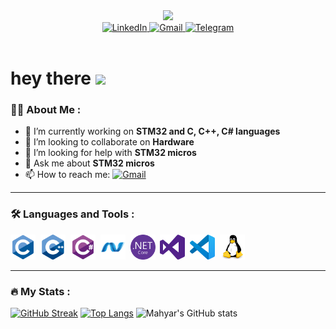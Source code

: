 <div align="center">
  <img src="https://media.giphy.com/media/dWesBcTLavkZuG35MI/giphy.gif" width="324"/>
</div>
<div id="badges" align="center">
  <a href="https://www.linkedin.com/in/mahyar-askarinejad-7b4095194/">
    <img src="https://img.shields.io/badge/LinkedIn-blue?style=for-the-badge&logo=linkedin&logoColor=white" alt="LinkedIn"/>
  </a>
  <a href="https://mail.google.com/mail/?view=cm&fs=1&to=askari.m1379@gmail.com&su=SUBJECT&body=BODY">
    <img src="https://img.shields.io/badge/Gmail-red?style=for-the-badge&logo=gmail&logoColor=white" alt="Gmail"/>
  </a>
  <a href="https://t.me/mhyr_askri">
    <img src="https://img.shields.io/badge/Telegram-blue?style=for-the-badge&logo=telegram&logoColor=white" alt="Telegram"/>
  </a>
</div>
<div align="center">
<img src="https://komarev.com/ghpvc/?username=MhyrAskri&style=flat-square&color=blue" alt=""/>
</div>

<h1>
  hey there
  <img src="https://media.giphy.com/media/hvRJCLFzcasrR4ia7z/giphy.gif" width="30px"/>
</h1>

### :man_technologist: About Me :

- 🔭 I’m currently working on **STM32 and C, C++, C# languages**
- 👯 I’m looking to collaborate on **Hardware**
- 🤔 I’m looking for help with **STM32 micros**
- 💬 Ask me about **STM32 micros**
- 📫 How to reach me: [![Gmail](https://img.shields.io/badge/-Gmail-red?style=flat&logo=Gmail&logoColor=white)](https://mail.google.com/mail/?view=cm&fs=1&to=askari.m1379@gmail.com&su=SUBJECT&body=BODY)

---

### :hammer_and_wrench: Languages and Tools :
<div>
  <img src="https://github.com/devicons/devicon/blob/master/icons/c/c-original.svg" title="c" alt="c" width="40" height="40"/>&nbsp;
  <img src="https://github.com/devicons/devicon/blob/master/icons/cplusplus/cplusplus-original.svg" title="cplusplus" alt="cplusplus" width="40" height="40"/>&nbsp;
  <img src="https://github.com/devicons/devicon/blob/master/icons/csharp/csharp-original.svg" title="csharp" alt="csharp" width="40" height="40"/>&nbsp;
  <img src="https://github.com/devicons/devicon/blob/master/icons/dot-net/dot-net-original.svg" title="dot-net" alt="dot-net" width="40" height="40"/>&nbsp;
  <img src="https://github.com/devicons/devicon/blob/master/icons/dotnetcore/dotnetcore-original.svg" title="dotnetcore" alt="dotnetcore" width="40" height="40"/>&nbsp;
  <img src="https://github.com/devicons/devicon/blob/master/icons/visualstudio/visualstudio-plain.svg" title="visualstudio" alt="visualstudio " width="40" height="40"/>&nbsp;
  <img src="https://github.com/devicons/devicon/blob/master/icons/vscode/vscode-original.svg" title="vscode" alt="vscode " width="40" height="40"/>&nbsp;
  <img src="https://github.com/devicons/devicon/blob/master/icons/linux/linux-original.svg" title="linux" alt="linux " width="40" height="40"/>&nbsp;
</div>

---

### :fire: My Stats :
[![GitHub Streak](http://github-readme-streak-stats.herokuapp.com?user=MhyrAskri&theme=vision-friendly-dark&background=000000)](https://git.io/streak-stats)
[![Top Langs](https://github-readme-stats.vercel.app/api/top-langs/?username=MhyrAskri&layout=compact&theme=vision-friendly-dark)](https://github.com/anuraghazra/github-readme-stats)
![Mahyar's GitHub stats](https://github-readme-stats.vercel.app/api?username=MhyrAskri&show=reviews,discussions_started,discussions_answered,prs_merged,prs_merged_percentage&show_icons=true&theme=vision-friendly-dark)

